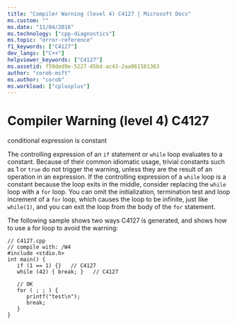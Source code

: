 ```yaml
---
title: "Compiler Warning (level 4) C4127 | Microsoft Docs"
ms.custom: ""
ms.date: "11/04/2016"
ms.technology: ["cpp-diagnostics"]
ms.topic: "error-reference"
f1_keywords: ["C4127"]
dev_langs: ["C++"]
helpviewer_keywords: ["C4127"]
ms.assetid: f59ded9e-5227-45bd-ac43-2aa861581363
author: "corob-msft"
ms.author: "corob"
ms.workload: ["cplusplus"]
---
```

# Compiler Warning (level 4) C4127
conditional expression is constant  
  
 The controlling expression of an `if` statement or `while` loop evaluates to a constant. Because of their common idiomatic usage, trivial constants such as 1 or `true` do not trigger the warning, unless they are the result of an operation in an expression. If the controlling expression of a `while` loop is a constant because the loop exits in the middle, consider replacing the `while` loop with a `for` loop. You can omit the initialization, termination test and loop increment of a `for` loop, which causes the loop to be infinite, just like `while(1)`, and you can exit the loop from the body of the `for` statement.  
  
 The following sample shows two ways C4127 is generated, and shows how to use a for loop to avoid the warning:  
  
```  
// C4127.cpp  
// compile with: /W4  
#include <stdio.h>  
int main() {  
   if (1 == 1) {}   // C4127  
   while (42) { break; }   // C4127  
  
   // OK  
   for ( ; ; ) {  
      printf("test\n");  
      break;  
   }  
}  
```